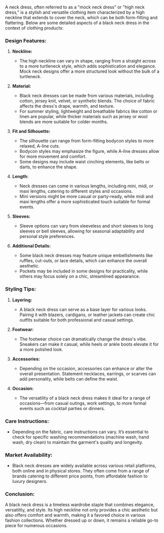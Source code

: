 A neck dress, often referred to as a "mock neck dress" or "high neck dress," is a stylish and versatile clothing item characterized by a high neckline that extends to cover the neck, which can be both form-fitting and flattering. Below are some detailed aspects of a black neck dress in the context of clothing products:

### Design Features:
1. **Neckline:**
   - The high neckline can vary in shape, ranging from a straight across to a more turtleneck style, which adds sophistication and elegance. Mock neck designs offer a more structured look without the bulk of a turtleneck.

2. **Material:**
   - Black neck dresses can be made from various materials, including cotton, jersey knit, velvet, or synthetic blends. The choice of fabric affects the dress's drape, warmth, and texture.
   - For summer styling, lightweight and breathable fabrics like cotton or linen are popular, while thicker materials such as jersey or wool blends are more suitable for colder months.

3. **Fit and Silhouette:**
   - The silhouette can range from form-fitting bodycon styles to more relaxed, A-line cuts. 
   - Bodycon styles may emphasize the figure, while A-line dresses allow for more movement and comfort.
   - Some designs may include waist cinching elements, like belts or darts, to enhance the shape.

4. **Length:**
   - Neck dresses can come in various lengths, including mini, midi, or maxi lengths, catering to different styles and occasions.
   - Mini versions might be more casual or party-ready, while midi and maxi lengths offer a more sophisticated touch suitable for formal events.

5. **Sleeves:**
   - Sleeve options can vary from sleeveless and short sleeves to long sleeves or bell sleeves, allowing for seasonal adaptability and personal style preferences.

6. **Additional Details:**
   - Some black neck dresses may feature unique embellishments like ruffles, cut-outs, or lace details, which can enhance the overall aesthetic.
   - Pockets may be included in some designs for practicality, while others may focus solely on a chic, streamlined appearance.

### Styling Tips:
1. **Layering:**
   - A black neck dress can serve as a base layer for various looks. Pairing it with blazers, cardigans, or leather jackets can create chic outfits suitable for both professional and casual settings.

2. **Footwear:**
   - The footwear choice can dramatically change the dress's vibe. Sneakers can make it casual, while heels or ankle boots elevate it for a more polished look.

3. **Accessories:**
   - Depending on the occasion, accessories can enhance or alter the overall presentation. Statement necklaces, earrings, or scarves can add personality, while belts can define the waist.

4. **Occasion:**
   - The versatility of a black neck dress makes it ideal for a range of occasions—from casual outings, work settings, to more formal events such as cocktail parties or dinners.

### Care Instructions:
- Depending on the fabric, care instructions can vary. It’s essential to check for specific washing recommendations (machine wash, hand wash, dry clean) to maintain the garment's quality and longevity.

### Market Availability:
- Black neck dresses are widely available across various retail platforms, both online and in physical stores. They often come from a range of brands catering to different price points, from affordable fashion to luxury designers.

### Conclusion:
A black neck dress is a timeless wardrobe staple that combines elegance, versatility, and style. Its high neckline not only provides a chic aesthetic but also offers comfort and warmth, making it a favored choice in various fashion collections. Whether dressed up or down, it remains a reliable go-to piece for numerous occasions.